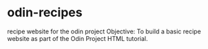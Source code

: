 # odin-recipes
recipe website for the odin project
Objective: To build a basic recipe website as part of the Odin Project HTML tutorial.